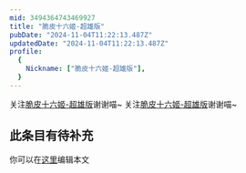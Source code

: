 ```yaml
---
mid: 3494364743469927
title: "脆皮十六姬-超雄版"
pubDate: "2024-11-04T11:22:13.487Z"
updatedDate: "2024-11-04T11:22:13.487Z"
profile:
  {
    Nickname: ["脆皮十六姬-超雄版"],
  }
---
```


关注[脆皮十六姬-超雄版](https://space.bilibili.com/3494364743469927)谢谢喵~ 关注[脆皮十六姬-超雄版](https://space.bilibili.com/3494364743469927)谢谢喵~

## 此条目有待补充
你可以在[这里](https://github.com/Yuhanawa/VTuber.ICU-Content/edit/master/v/脆皮十六姬-超雄版/index.md)编辑本文
